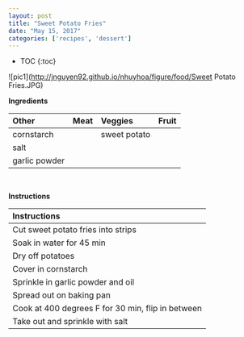 ```yaml
---
layout: post
title: "Sweet Potato Fries"
date: "May 15, 2017"
categories: ['recipes', 'dessert']
---
```


* TOC
{:toc}



![pic1](http://jnguyen92.github.io/nhuyhoa/figure/food/Sweet Potato Fries.JPG)




**Ingredients**

<table class = "presenttab">
 <thead>
  <tr>
   <th style="text-align:left;"> Other </th>
   <th style="text-align:left;"> Meat </th>
   <th style="text-align:left;"> Veggies </th>
   <th style="text-align:left;"> Fruit </th>
  </tr>
 </thead>
<tbody>
  <tr>
   <td style="text-align:left;"> cornstarch </td>
   <td style="text-align:left;">  </td>
   <td style="text-align:left;"> sweet potato </td>
   <td style="text-align:left;">  </td>
  </tr>
  <tr>
   <td style="text-align:left;"> salt </td>
   <td style="text-align:left;">  </td>
   <td style="text-align:left;">  </td>
   <td style="text-align:left;">  </td>
  </tr>
  <tr>
   <td style="text-align:left;"> garlic powder </td>
   <td style="text-align:left;">  </td>
   <td style="text-align:left;">  </td>
   <td style="text-align:left;">  </td>
  </tr>
</tbody>
</table>

<br>

**Instructions**

<table class = "presenttabnoh">
 <thead>
  <tr>
   <th style="text-align:left;"> Instructions </th>
  </tr>
 </thead>
<tbody>
  <tr>
   <td style="text-align:left;"> Cut sweet potato fries into strips </td>
  </tr>
  <tr>
   <td style="text-align:left;"> Soak in water for 45 min </td>
  </tr>
  <tr>
   <td style="text-align:left;"> Dry off potatoes </td>
  </tr>
  <tr>
   <td style="text-align:left;"> Cover in cornstarch </td>
  </tr>
  <tr>
   <td style="text-align:left;"> Sprinkle in garlic powder and oil </td>
  </tr>
  <tr>
   <td style="text-align:left;"> Spread out on baking pan </td>
  </tr>
  <tr>
   <td style="text-align:left;"> Cook at 400 degrees F for 30 min, flip in between </td>
  </tr>
  <tr>
   <td style="text-align:left;"> Take out and sprinkle with salt </td>
  </tr>
</tbody>
</table>

